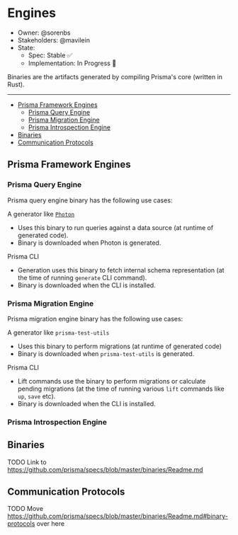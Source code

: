 # Engines

- Owner: @sorenbs
- Stakeholders: @mavilein
- State:
  - Spec: Stable ✅
  - Implementation: In Progress 🚧

Binaries are the artifacts generated by compiling Prisma's core (written in Rust).

---

<!-- START doctoc generated TOC please keep comment here to allow auto update -->
<!-- DON'T EDIT THIS SECTION, INSTEAD RE-RUN doctoc TO UPDATE -->


- [Prisma Framework Engines](#prisma-framework-engines)
  - [Prisma Query Engine](#prisma-query-engine)
  - [Prisma Migration Engine](#prisma-migration-engine)
  - [Prisma Introspection Engine](#prisma-introspection-engine)
- [Binaries](#binaries)
- [Communication Protocols](#communication-protocols)

<!-- END doctoc generated TOC please keep comment here to allow auto update -->

## Prisma Framework Engines

### Prisma Query Engine

Prisma query engine binary has the following use cases:

A generator like [`Photon`](https://photonjs.prisma.io)

- Uses this binary to run queries against a data source (at runtime of generated code).
- Binary is downloaded when Photon is generated.

Prisma CLI

- Generation uses this binary to fetch internal schema representation (at the time of running `generate` CLI command).
- Binary is downloaded when the CLI is installed.

### Prisma Migration Engine

Prisma migration engine binary has the following use cases:

A generator like `prisma-test-utils`

- Uses this binary to perform migrations (at runtime of generated code)
- Binary is downloaded when `prisma-test-utils` is generated.

Prisma CLI

- Lift commands use the binary to perform migrations or calculate pending migrations (at the time of running various `lift` commands like `up`, `save` etc).
- Binary is downloaded when the CLI is installed.

### Prisma Introspection Engine


## Binaries

TODO Link to https://github.com/prisma/specs/blob/master/binaries/Readme.md

## Communication Protocols

TODO Move https://github.com/prisma/specs/blob/master/binaries/Readme.md#binary-protocols over here
